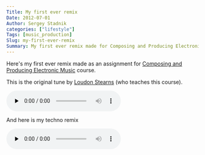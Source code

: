 ```yaml
---
Title: My first ever remix
Date: 2012-07-01
Author: Sergey Stadnik
categories: ["lifestyle"]
Tags: [music_production]
Slug: my-first-ever-remix
Summary: My first ever remix made for Composing and Producing Electronic Music course
---
```


Here's my first ever remix made as an assignment for [Composing and Producing Electronic Music](http://online.berklee.edu/courses/composing-and-producing-electronic-music-1>) course.

This is the original tune by [Loudon Stearns](http://loudonstearns.com/) (who teaches this course).

<div>
<audio controls "controls" preload="none">
	Your user agent does not support the HTML5 Audio element.
	<source src="https://ozmoroz-pub.s3.amazonaws.com/music/Sergey_CPEMS1.mp3" type='audio/mpeg'>
</audio>
</div>

And here is my techno remix

<div>
<audio controls "controls" preload="none" name="Sergey CPEMS1 techno remix">
	Your user agent does not support the HTML5 Audio element.
	<source src="https://ozmoroz-pub.s3.amazonaws.com/music/Sergey_CPEMS1_techno_remix.mp3" type='audio/mpeg'>
</audio>
</div>
